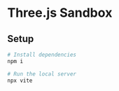# Three.js Sandbox

## Setup

```bash
# Install dependencies
npm i

# Run the local server
npx vite
```
